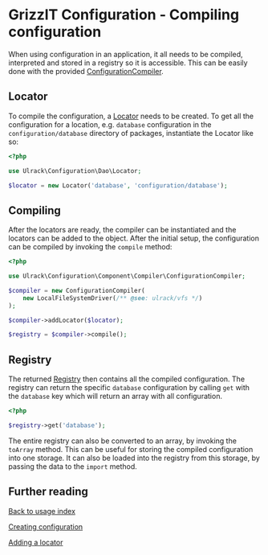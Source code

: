 # GrizzIT Configuration - Compiling configuration

When using configuration in an application, it all needs to be compiled,
interpreted and stored in a registry so it is accessible. This can be easily
done with the provided
[ConfigurationCompiler](../../src/Component/Compiler/ConfigurationCompiler.php).

## Locator
To compile the configuration, a [Locator](../../src/Dao/Locator.php) needs to be
created. To get all the configuration for a location, e.g.
`database` configuration in the `configuration/database` directory of packages,
instantiate the Locator like so:
```php
<?php

use Ulrack\Configuration\Dao\Locator;

$locator = new Locator('database', 'configuration/database');
```

## Compiling
After the locators are ready, the compiler can be instantiated and the locators
can be added to the object. After the initial setup, the configuration can be
compiled by invoking the `compile` method:

```php
<?php

use Ulrack\Configuration\Component\Compiler\ConfigurationCompiler;

$compiler = new ConfigurationCompiler(
    new LocalFileSystemDriver(/** @see: ulrack/vfs */)
);

$compiler->addLocator($locator);

$registry = $compiler->compile();
```

## Registry
The returned [Registry](../../src/Component/Registry/Registry.php) then contains
all the compiled configuration. The registry can return the specific `database`
configuration by calling `get` with the `database` key which will return an
array with all configuration.

```php
<?php

$registry->get('database');
```

The entire registry can also be converted to an array, by invoking the `toArray`
method. This can be useful for storing the compiled configuration into one
storage. It can also be loaded into the registry from this storage, by passing
the data to the `import` method.


## Further reading

[Back to usage index](index.md)

[Creating configuration](creating-configuration.md)

[Adding a locator](adding-a-locator.md)
